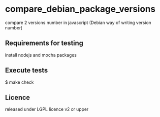 # compare_debian_package_versions
compare 2 versions number in javascript (Debian way of writing version number)


Requirements for testing
------------------------

install nodejs and mocha packages


Execute tests
-------------

$ make check


Licence
-------

released under LGPL licence v2 or upper

